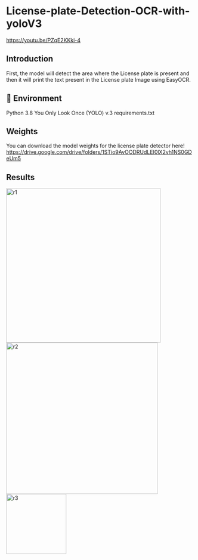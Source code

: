 # License-plate-Detection-OCR-with-yoloV3

https://youtu.be/PZqE2KKki-4

## Introduction
First, the model will detect the area where the License plate is present and then it will print the text present in the License plate Image using EasyOCR.

## 🔨 Environment
Python 3.8
You Only Look Once (YOLO) v.3
requirements.txt

## Weights
You can download the model weights for the license plate detector here! https://drive.google.com/drive/folders/1STio9AvOODRUdLEI0lX2vh1NS0GDeUm5

## Results
<img width="414" alt="r1" src="https://github.com/MDSALMANSHAMS/License-plate-Detection-OCR-with-yoloV3/assets/68110323/f7fdf4ce-25fc-494f-9e24-6ccb68b7e319">
<img width="406" alt="r2" src="https://github.com/MDSALMANSHAMS/License-plate-Detection-OCR-with-yoloV3/assets/68110323/f0b229ff-ecb5-4096-ad24-b5b512c3602f">


<img width="161" alt="r3" src="https://github.com/MDSALMANSHAMS/License-plate-Detection-OCR-with-yoloV3/assets/68110323/426e3534-89a4-4fc1-90c4-04b7dacf4dcc">
